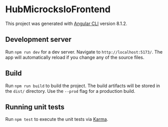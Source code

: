 # HubMicrocksIoFrontend

This project was generated with [Angular CLI](https://github.com/angular/angular-cli) version 8.1.2.

## Development server

Run `npm run dev` for a dev server. Navigate to `http://localhost:5173/`. The app will automatically reload if you change any of the source files.

## Build

Run `npm run build` to build the project. The build artifacts will be stored in the `dist/` directory. Use the `--prod` flag for a production build.

## Running unit tests

Run `npm test` to execute the unit tests via [Karma](https://karma-runner.github.io).
